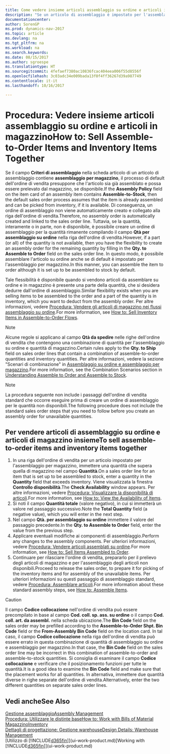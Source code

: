 ```yaml
---
title: Come vedere insieme articoli assemblaggio su ordine e articoli in magazzino
description: "Se un articolo di assemblaggio è impostato per l'assemblaggio per magazzino, il processo dell'ordine di vendita di default presuppone che l'articolo sia già assemblato e che possa essere prelevato dal magazzino, se disponibile. Tuttavia se una parte (o tutta) della quantità non è disponibile, è possibile scegliere al volo di creare un ordine di assemblaggio per la quantità rimanente."
documentationcenter: 
author: SorenGP
ms.prod: dynamics-nav-2017
ms.topic: article
ms.devlang: na
ms.tgt_pltfrm: na
ms.workload: na
ms.search.keywords: 
ms.date: 08/15/2017
ms.author: sgroespe
ms.translationtype: HT
ms.sourcegitcommit: 4fefaef7380ac10836fcac404eea006f55d8556f
ms.openlocfilehash: 3c03adc34e009bada13f0f4ff36267d39a987749
ms.contentlocale: it-it
ms.lasthandoff: 10/16/2017

---
```

# <a name="how-to-sell-assemble-to-order-items-and-inventory-items-together"></a><span data-ttu-id="57707-104">Procedura: Vedere insieme articoli assemblaggio su ordine e articoli in magazzino</span><span class="sxs-lookup"><span data-stu-id="57707-104">How to: Sell Assemble-to-Order Items and Inventory Items Together</span></span>
<span data-ttu-id="57707-105">Se il campo **Criteri di assemblaggio** nella scheda articolo di un articolo di assemblaggio contiene **assemblaggio per magazzino**, il processo di default dell'ordine di vendita presuppone che l'articolo sia già assemblato e possa essere prelevato dal magazzino, se disponibile.</span><span class="sxs-lookup"><span data-stu-id="57707-105">If the **Assembly Policy** field on the item card of an assembly item contains **Assemble-to-Stock**, then the default sales order process assumes that the item is already assembled and can be picked from inventory, if it is available.</span></span> <span data-ttu-id="57707-106">Di conseguenza, un ordine di assemblaggio non viene automaticamente creato e collegato alla riga dell'ordine di vendita.</span><span class="sxs-lookup"><span data-stu-id="57707-106">Therefore, no assembly order is automatically created and linked to the sales order line.</span></span> <span data-ttu-id="57707-107">Tuttavia, se la quantità, interamente o in parte, non è disponibile, è possibile creare un ordine di assemblaggio per la quantità rimanente compilando il campo **Qtà per assemblaggio su ordine** nella riga dell'ordine di vendita.</span><span class="sxs-lookup"><span data-stu-id="57707-107">However, if a part (or all) of the quantity is not available, then you have the flexibility to create an assembly order for the remaining quantity by filling in the **Qty. to Assemble to Order** field on the sales order line.</span></span> <span data-ttu-id="57707-108">In questo modo, è possibile assemblare l'articolo su ordine anche se di default è impostato per l'assemblaggio per magazzino.</span><span class="sxs-lookup"><span data-stu-id="57707-108">In this manner, you can assemble the item to order although it is set up to be assembled to stock by default.</span></span>  

<span data-ttu-id="57707-109">Tale flessibilità è disponibile quando si vendono articoli da assemblare su ordine e in magazzino è presente una parte della quantità, che si desidera dedurre dall'ordine di assemblaggio.</span><span class="sxs-lookup"><span data-stu-id="57707-109">Similar flexibility exists when you are selling items to be assembled to the order and a part of the quantity is in inventory, which you want to deduct from the assembly order.</span></span> <span data-ttu-id="57707-110">Per altre informazioni, vedere [Procedura: Vendere gli articoli di magazzino nei flussi assemblaggio su ordine](assembly-how-to-sell-inventory-items-in-assemble-to-order-flows.md).</span><span class="sxs-lookup"><span data-stu-id="57707-110">For more information, see [How to: Sell Inventory Items in Assemble-to-Order Flows](assembly-how-to-sell-inventory-items-in-assemble-to-order-flows.md).</span></span>  

> [!NOTE]  
>  <span data-ttu-id="57707-111">Alcune regole si applicano al campo **Qtà da spedire** nelle righe dell'ordine di vendita che contengono una combinazione di quantità per l'assemblaggio su ordine e quantità di magazzino.</span><span class="sxs-lookup"><span data-stu-id="57707-111">Certain rules apply to the **Qty. to Ship** field on sales order lines that contain a combination of assemble-to-order quantities and inventory quantities.</span></span> <span data-ttu-id="57707-112">Per altre informazioni, vedere la sezione "Scenari di combinazione" in [Assemblaggio su ordine e assemblaggio per magazzino](assembly-assemble-to-order-or-assemble-to-stock.md).</span><span class="sxs-lookup"><span data-stu-id="57707-112">For more information, see the Combination Scenarios section in [Understanding Assemble to Order and Assemble to Stock](assembly-assemble-to-order-or-assemble-to-stock.md).</span></span>  

> [!NOTE]  
>  <span data-ttu-id="57707-113">La procedura seguente non include i passaggi dell'ordine di vendita standard che occorre eseguire prima di creare un ordine di assemblaggio per le quantità non disponibili.</span><span class="sxs-lookup"><span data-stu-id="57707-113">The following procedure does not include the standard sales order steps that you need to follow before you create an assembly order for unavailable quantities.</span></span>

## <a name="to-sell-assemble-to-order-items-and-inventory-items-together"></a><span data-ttu-id="57707-114">Per vendere articoli di assemblaggio su ordine e articoli di magazzino insieme</span><span class="sxs-lookup"><span data-stu-id="57707-114">To sell assemble-to-order items and inventory items together</span></span>  
1.  <span data-ttu-id="57707-115">In una riga dell'ordine di vendita per un articolo impostato per l'assemblaggio per magazzino, immettere una quantità che supera quella di magazzino nel campo **Quantità**.</span><span class="sxs-lookup"><span data-stu-id="57707-115">On a sales order line for an item that is set up to be assembled to stock, enter a quantity in the **Quantity** field that exceeds inventory.</span></span> <span data-ttu-id="57707-116">Viene visualizzata la finestra **Controllo disponibilità**.</span><span class="sxs-lookup"><span data-stu-id="57707-116">The **Check Availability** window appears.</span></span> <span data-ttu-id="57707-117">Per altre informazioni, vedere [Procedura: Visualizzare la disponibilità di articoli](inventory-how-availability-overview.md).</span><span class="sxs-lookup"><span data-stu-id="57707-117">For more information, see [How to: View the Availability of Items](inventory-how-availability-overview.md).</span></span> 
2.  <span data-ttu-id="57707-118">Si noti il campo **Quantità totale** (valore negativo), in cui si immetterà un valore nel passaggio successivo.</span><span class="sxs-lookup"><span data-stu-id="57707-118">Note the **Total Quantity** field (a negative value), which you will enter in the next step.</span></span>  
3.  <span data-ttu-id="57707-119">Nel campo **Qtà. per assemblaggio su ordine** immettere il valore del passaggio precedente.</span><span class="sxs-lookup"><span data-stu-id="57707-119">In the **Qty. to Assemble to Order** field, enter the value from the previous step.</span></span>  
4.  <span data-ttu-id="57707-120">Applicare eventuali modifiche ai componenti di assemblaggio.</span><span class="sxs-lookup"><span data-stu-id="57707-120">Perform any changes to the assembly components.</span></span> <span data-ttu-id="57707-121">Per ulteriori informazioni, vedere [Procedura: Vendere articoli assemblati su ordine](assembly-how-to-sell-items-assembled-to-order.md).</span><span class="sxs-lookup"><span data-stu-id="57707-121">For more information, see [How to: Sell Items Assembled to Order](assembly-how-to-sell-items-assembled-to-order.md).</span></span>  
5.  <span data-ttu-id="57707-122">Continuare per rilasciare l'ordine di vendita, prepararlo per il prelievo degli articoli di magazzino e per l'assemblaggio degli articoli non disponibili.</span><span class="sxs-lookup"><span data-stu-id="57707-122">Proceed to release the sales order, to prepare it for picking of the inventory items and for assembly of the unavailable items.</span></span> <span data-ttu-id="57707-123">Per ulteriori informazioni su questi passaggio di assemblaggio standard, vedere [Procedura: Assemblare articoli](assembly-how-to-assemble-items.md).</span><span class="sxs-lookup"><span data-stu-id="57707-123">For more information about these standard assembly steps, see [How to: Assemble Items](assembly-how-to-assemble-items.md).</span></span>  

> [!CAUTION]  
>  <span data-ttu-id="57707-124">Il campo **Codice collocazione** nell'ordine di vendita può essere precompilato in base al campo **Cod. coll. sp. ass. su ordine** o il campo **Cod. coll. art. da assembl.** nella scheda ubicazione.</span><span class="sxs-lookup"><span data-stu-id="57707-124">The **Bin Code** field on the sales order may be prefilled according to the **Assemble-to-Order Shpt. Bin Code** field or the **From-Assembly Bin Code** field on the location card.</span></span> <span data-ttu-id="57707-125">In tal caso, il campo **Codice collocazione** nella riga dell'ordine di vendita può essere errato in questa combinazione di quantità di assemblaggio su ordine e assemblaggio per magazzino.</span><span class="sxs-lookup"><span data-stu-id="57707-125">In that case, the **Bin Code** field on the sales order line may be incorrect in this combination of assemble-to-order and assemble-to-stock quantities.</span></span> <span data-ttu-id="57707-126">Si consiglia di esaminare il campo **Codice collocazione** e verificare che il posizionamento funzioni per tutte le quantità.</span><span class="sxs-lookup"><span data-stu-id="57707-126">It is a good idea to examine the **Bin Code** field and make sure that the placement works for all quantities.</span></span> <span data-ttu-id="57707-127">In alternativa, immettere due quantità diverse in righe separate dell'ordine di vendita.</span><span class="sxs-lookup"><span data-stu-id="57707-127">Alternatively, enter the two different quantities on separate sales order lines.</span></span>  

## <a name="see-also"></a><span data-ttu-id="57707-128">Vedi anche</span><span class="sxs-lookup"><span data-stu-id="57707-128">See Also</span></span>  
[<span data-ttu-id="57707-129">Gestione assemblaggio</span><span class="sxs-lookup"><span data-stu-id="57707-129">Assembly Management</span></span>](assembly-assemble-items.md)  
[<span data-ttu-id="57707-130">Procedura: Utilizzare le distinte base</span><span class="sxs-lookup"><span data-stu-id="57707-130">How to: Work with Bills of Material</span></span>](inventory-how-work-BOMs.md)  
[<span data-ttu-id="57707-131">Magazzino</span><span class="sxs-lookup"><span data-stu-id="57707-131">Inventory</span></span>](inventory-manage-inventory.md)  
[<span data-ttu-id="57707-132">Dettagli di progettazione: Gestione warehouse</span><span class="sxs-lookup"><span data-stu-id="57707-132">Design Details: Warehouse Management</span></span>](design-details-warehouse-management.md)  
<span data-ttu-id="57707-133">[Utilizzo di [!INCLUDE[d365fin](includes/d365fin_md.md)]](ui-work-product.md)</span><span class="sxs-lookup"><span data-stu-id="57707-133">[Working with [!INCLUDE[d365fin](includes/d365fin_md.md)]](ui-work-product.md)</span></span>

